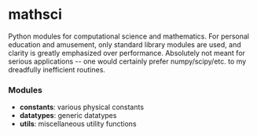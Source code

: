 mathsci
========
Python modules for computational science and mathematics. For personal education and amusement, only standard library modules are used, and clarity is greatly emphasized over performance. Absolutely not meant for serious applications -- one would certainly prefer numpy/scipy/etc. to my dreadfully inefficient routines.

### Modules ###
* __constants__: various physical constants
* __datatypes__: generic datatypes
* __utils__: miscellaneous utility functions
